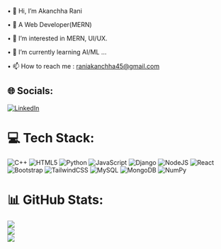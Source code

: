 •⁠  ⁠👋 Hi, I’m Akanchha Rani

•⁠  ⁠🤝 A Web Developer(MERN) 

•⁠  ⁠👀 I’m interested in MERN, UI/UX.

•⁠  ⁠🌱 I’m currently learning AI/ML ...

•⁠  ⁠📫 How to reach me : raniakanchha45@gmail.com


## 🌐 Socials:
[![LinkedIn](https://img.shields.io/badge/LinkedIn-%230077B5.svg?logo=linkedin&logoColor=white)](https://linkedin.com/in/akanchha-rani-ab833a288)

# 💻 Tech Stack:
![C++](https://img.shields.io/badge/c++-%2300599C.svg?style=for-the-badge&logo=c%2B%2B&logoColor=white) ![HTML5](https://img.shields.io/badge/html5-%23E34F26.svg?style=for-the-badge&logo=html5&logoColor=white) ![Python](https://img.shields.io/badge/python-3670A0?style=for-the-badge&logo=python&logoColor=ffdd54) ![JavaScript](https://img.shields.io/badge/javascript-%23323330.svg?style=for-the-badge&logo=javascript&logoColor=%23F7DF1E) ![Django](https://img.shields.io/badge/django-%23092E20.svg?style=for-the-badge&logo=django&logoColor=white) ![NodeJS](https://img.shields.io/badge/node.js-6DA55F?style=for-the-badge&logo=node.js&logoColor=white) ![React](https://img.shields.io/badge/react-%2320232a.svg?style=for-the-badge&logo=react&logoColor=%2361DAFB) ![Bootstrap](https://img.shields.io/badge/bootstrap-%238511FA.svg?style=for-the-badge&logo=bootstrap&logoColor=white) ![TailwindCSS](https://img.shields.io/badge/tailwindcss-%2338B2AC.svg?style=for-the-badge&logo=tailwind-css&logoColor=white) ![MySQL](https://img.shields.io/badge/mysql-4479A1.svg?style=for-the-badge&logo=mysql&logoColor=white) ![MongoDB](https://img.shields.io/badge/MongoDB-%234ea94b.svg?style=for-the-badge&logo=mongodb&logoColor=white) ![NumPy](https://img.shields.io/badge/numpy-%23013243.svg?style=for-the-badge&logo=numpy&logoColor=white)

# 📊 GitHub Stats:
![](https://github-readme-stats.vercel.app/api?username=akanchha-rani&theme=dark&hide_border=false&include_all_commits=false&count_private=false)<br/>
![](https://github-readme-streak-stats.herokuapp.com/?user=akanchha-rani&theme=dark&hide_border=false)<br/>
![](https://github-readme-stats.vercel.app/api/top-langs/?username=akanchha-rani&theme=dark&hide_border=false&include_all_commits=false&count_private=false&layout=compact)

